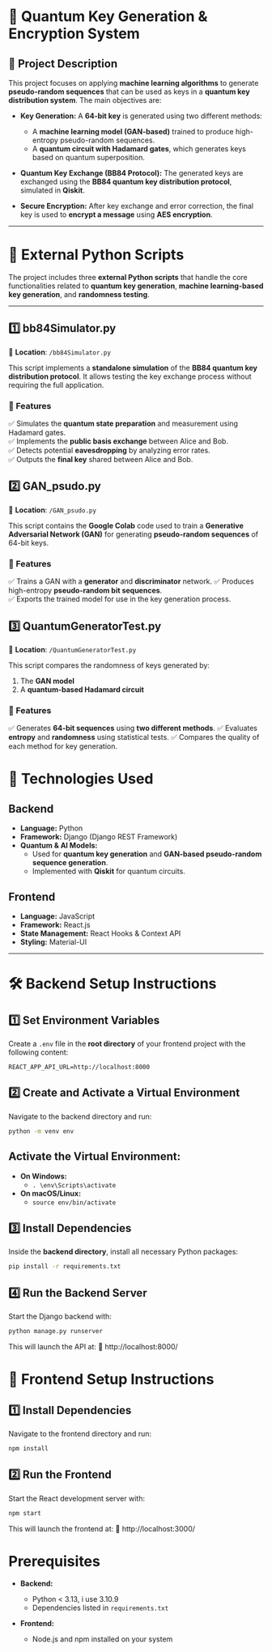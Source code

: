 # **🔑 Quantum Key Generation & Encryption System**  

## **📌 Project Description**  
This project focuses on applying **machine learning algorithms** to generate **pseudo-random sequences** that can be used as keys in a **quantum key distribution system**. The main objectives are:  

- **Key Generation:** A **64-bit key** is generated using two different methods:  
  - A **machine learning model (GAN-based)** trained to produce high-entropy pseudo-random sequences.  
  - A **quantum circuit with Hadamard gates**, which generates keys based on quantum superposition.  

- **Quantum Key Exchange (BB84 Protocol):** The generated keys are exchanged using the **BB84 quantum key distribution protocol**, simulated in **Qiskit**.  

- **Secure Encryption:** After key exchange and error correction, the final key is used to **encrypt a message** using **AES encryption**.  

---

# **📂 External Python Scripts**  

The project includes three **external Python scripts** that handle the core functionalities related to **quantum key generation**, **machine learning-based key generation**, and **randomness testing**.  

---

## **1️⃣ bb84Simulator.py**  
📍 **Location**: `/bb84Simulator.py`  

This script implements a **standalone simulation** of the **BB84 quantum key distribution protocol**. It allows testing the key exchange process without requiring the full application.  

### **🔹 Features**  
✅ Simulates the **quantum state preparation** and measurement using Hadamard gates.  
✅ Implements the **public basis exchange** between Alice and Bob.  
✅ Detects potential **eavesdropping** by analyzing error rates.  
✅ Outputs the **final key** shared between Alice and Bob.  


## **2️⃣ GAN_psudo.py**  
📍 **Location**: `/GAN_psudo.py`  

This script contains the **Google Colab** code used to train a **Generative Adversarial Network (GAN)** for generating **pseudo-random sequences** of 64-bit keys. 

### **🔹 Features**  
✅ Trains a GAN with a **generator** and **discriminator** network.
✅ Produces high-entropy **pseudo-random bit sequences**.  
✅ Exports the trained model for use in the key generation process.

## **3️⃣ QuantumGeneratorTest.py**  
📍 **Location**: `/QuantumGeneratorTest.py`  

This script compares the randomness of keys generated by:

1. The **GAN model**
2. A **quantum-based Hadamard circuit**


### **🔹 Features**  
✅ Generates **64-bit sequences** using **two different methods**.
✅ Evaluates **entropy** and **randomness** using statistical tests.
✅ Compares the quality of each method for key generation.

# **🚀 Technologies Used**  

## **Backend**  
- **Language:** Python  
- **Framework:** Django (Django REST Framework)  
- **Quantum & AI Models:**  
  - Used for **quantum key generation** and **GAN-based pseudo-random sequence generation**.  
  - Implemented with **Qiskit** for quantum circuits.  

## **Frontend**  
- **Language:** JavaScript  
- **Framework:** React.js  
- **State Management:** React Hooks & Context API  
- **Styling:** Material-UI

---

# **🛠 Backend Setup Instructions**  

## **1️⃣ Set Environment Variables**  
Create a `.env` file in the **root directory** of your frontend project with the following content:  

```env
REACT_APP_API_URL=http://localhost:8000
```

## **2️⃣ Create and Activate a Virtual Environment**  
Navigate to the backend directory and run:

```sh
python -m venv env
```

## **Activate the Virtual Environment:**  

- **On Windows:**  
  - `. \env\Scripts\activate`
- **On macOS/Linux:**  
  - `source env/bin/activate`

## **3️⃣ Install Dependencies**  
Inside the **backend directory**, install all necessary Python packages:

```sh
pip install -r requirements.txt
```

## **4️⃣ Run the Backend Server**  
Start the Django backend with:

```sh
python manage.py runserver
```

This will launch the API at:
📍 http://localhost:8000/


# **🚀 Frontend Setup Instructions**  

## **1️⃣ Install Dependencies**  
Navigate to the frontend directory and run:

```sh
npm install
```

## **2️⃣ Run the Frontend**  
Start the React development server with:

```sh
npm start
```

This will launch the frontend at:
📍 http://localhost:3000/



# **Prerequisites**  

- **Backend:**  
    - Python < 3.13, i use 3.10.9
    - Dependencies listed in `requirements.txt`

 - **Frontend:**  
    - Node.js and npm installed on your system
   

    

